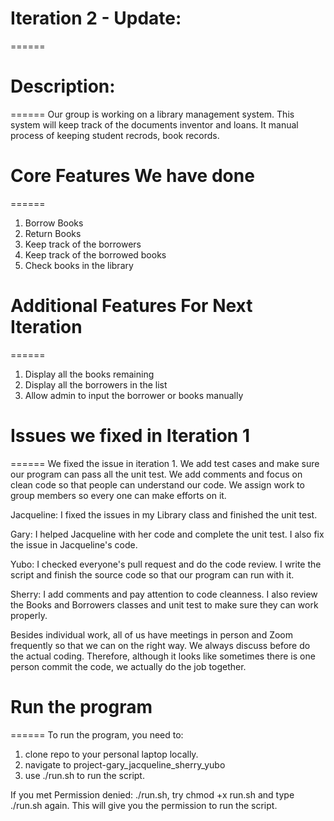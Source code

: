# Iteration 2 - Update:
======

# Description: 
======
Our group is working on a library management system. This system will keep track of the documents inventor and loans. 
It manual process of keeping student recrods, book records. 

# Core Features We have done
======
1. Borrow Books
2. Return Books
3. Keep track of the borrowers
4. Keep track of the borrowed books
5. Check books in the library

# Additional Features For Next Iteration
======
1. Display all the books remaining
2. Display all the borrowers in the list
3. Allow admin to input the borrower or books manually

# Issues we fixed in Iteration 1
======
We fixed the issue in iteration 1. We add test cases and make sure our program can pass all the unit test. We add comments and focus on clean code so that people can understand our code. We assign work to group members so every one can make efforts on it. 

Jacqueline: I fixed the issues in my Library class and finished the unit test. 

Gary: I helped Jacqueline with her code and complete the unit test. I also fix the issue in Jacqueline's code. 

Yubo: I checked everyone's pull request and do the code review. I write the script and finish the source code so that our program can run with it. 

Sherry: I add comments and pay attention to code cleanness. I also review the Books and Borrowers classes and unit test to make sure they can work properly. 

Besides individual work, all of us have meetings in person and Zoom frequently so that we can on the right way. We always discuss before do the actual coding. Therefore, although it looks like sometimes there is one person commit the code, we actually do the job together. 

# Run the program
======
To run the program, you need to:
1. clone repo to your personal laptop locally.
2. navigate to project-gary_jacqueline_sherry_yubo
3. use ./run.sh to run the script.

If you met Permission denied: ./run.sh, try chmod +x run.sh and type ./run.sh again. This will give you the permission to run the script.





